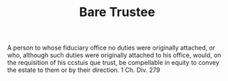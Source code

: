 ---
title: Bare Trustee
letter: B
permalink: "/definitions/bld-bare-trustee.html"
body: A person to whose fiduciary office no duties were originally attached, or who,
  although such duties were originally attached to his office, would, on the requisition
  of his ccstuis que trust, be compellable in equity to convey the estate to them
  or by their direction. 1 Ch. Div. 279
published_at: '2018-07-07'
source: Black's Law Dictionary 2nd Ed (1910)
layout: post
---
